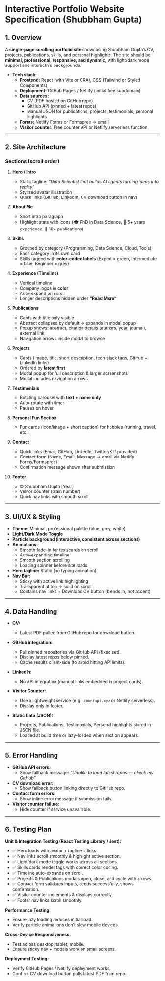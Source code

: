 # Interactive Portfolio Website Specification (Shubbham Gupta)

## 1. Overview
A **single-page scrolling portfolio site** showcasing Shubbham Gupta’s CV, projects, publications, skills, and personal highlights. The site should be **minimal, professional, responsive, and dynamic**, with light/dark mode support and interactive backgrounds.  

- **Tech stack:**  
  - **Frontend:** React (with Vite or CRA), CSS (Tailwind or Styled Components)  
  - **Deployment:** GitHub Pages / Netlify (initial free subdomain)  
  - **Data sources:**  
    - CV (PDF hosted on GitHub repo)  
    - GitHub API (pinned + latest repos)  
    - Manual JSON for publications, projects, testimonials, personal highlights  
  - **Forms:** Netlify Forms or Formspree → email  
  - **Visitor counter:** Free counter API or Netlify serverless function  

---

## 2. Site Architecture

### Sections (scroll order)
1. **Hero / Intro**
   - Static tagline: *“Data Scientist that builds AI agents turning ideas into reality”*  
   - Stylized avatar illustration  
   - Quick links (GitHub, LinkedIn, CV download button in nav)  

2. **About Me**
   - Short intro paragraph  
   - Highlight stats with icons (🎓 PhD in Data Science, 💼 5+ years experience, 📄 10+ publications)  

3. **Skills**
   - Grouped by category (Programming, Data Science, Cloud, Tools)  
   - Each category in its own card  
   - Skills tagged with **color-coded labels** (Expert = green, Intermediate = blue, Beginner = grey)  

4. **Experience (Timeline)**  
   - Vertical timeline  
   - Company logos in **color**  
   - Auto-expand on scroll  
   - Longer descriptions hidden under **“Read More”**  

5. **Publications**
   - Cards with title only visible  
   - Abstract collapsed by default → expands in modal popup  
   - Popup shows: abstract, citation details (authors, year, journal), external link  
   - Navigation arrows inside modal to browse  

6. **Projects**
   - Cards (image, title, short description, tech stack tags, GitHub + LinkedIn links)  
   - Ordered by **latest first**  
   - Modal popup for full description & larger screenshots  
   - Modal includes navigation arrows  

7. **Testimonials**
   - Rotating carousel with **text + name only**  
   - Auto-rotate with timer  
   - Pauses on hover  

8. **Personal Fun Section**
   - Fun cards (icon/image + short caption) for hobbies (running, travel, etc.)  

9. **Contact**
   - Quick links (Email, GitHub, LinkedIn, Twitter/X if provided)  
   - Contact form (Name, Email, Message → email via Netlify Forms/Formspree)  
   - Confirmation message shown after submission  

10. **Footer**
    - © Shubbham Gupta [Year]  
    - Visitor counter (plain number)  
    - Quick nav links with smooth scroll  

---

## 3. UI/UX & Styling

- **Theme:** Minimal, professional palette (blue, grey, white)  
- **Light/Dark Mode Toggle**  
- **Particle background (interactive, consistent across sections)**  
- **Animations:**  
  - Smooth fade-in for text/cards on scroll  
  - Auto-expanding timeline  
  - Smooth section scrolling  
  - Loading spinner before site loads  
- **Hero tagline:** Static (no typing animation)  
- **Nav Bar:**  
  - Sticky with active link highlighting  
  - Transparent at top → solid on scroll  
  - Contains nav links + Download CV button (blends in, not accent)  

---

## 4. Data Handling

- **CV:**  
  - Latest PDF pulled from GitHub repo for download button.  

- **GitHub integration:**  
  - Pull pinned repositories via GitHub API (fixed set).  
  - Display latest repos below pinned.  
  - Cache results client-side (to avoid hitting API limits).  

- **LinkedIn:**  
  - No API integration (manual links embedded in project cards).  

- **Visitor Counter:**  
  - Use a lightweight service (e.g., `countapi.xyz` or Netlify serverless).  
  - Display only in footer.  

- **Static Data (JSON):**  
  - Projects, Publications, Testimonials, Personal highlights stored in JSON file.  
  - Loaded at build time or lazy-loaded when section appears.  

---

## 5. Error Handling

- **GitHub API errors:**  
  - Show fallback message: *“Unable to load latest repos — check my GitHub”*  
- **CV download error:**  
  - Show fallback button linking directly to GitHub repo.  
- **Contact form errors:**  
  - Show inline error message if submission fails.  
- **Visitor counter failure:**  
  - Hide counter if service unavailable.  

---

## 6. Testing Plan

**Unit & Integration Testing (React Testing Library / Jest):**  
- ✅ Hero loads with avatar + tagline + links.  
- ✅ Nav links scroll smoothly & highlight active section.  
- ✅ Light/dark mode toggle works across all sections.  
- ✅ Skills cards render tags with correct color coding.  
- ✅ Timeline auto-expands on scroll.  
- ✅ Projects & Publications modals open, close, and cycle with arrows.  
- ✅ Contact form validates inputs, sends successfully, shows confirmation.  
- ✅ Visitor counter increments & displays correctly.  
- ✅ Footer nav links scroll smoothly.  

**Performance Testing:**  
- Ensure lazy loading reduces initial load.  
- Verify particle animations don’t slow mobile devices.  

**Cross-Device Responsiveness:**  
- Test across desktop, tablet, mobile.  
- Ensure sticky nav + modals work on small screens.  

**Deployment Testing:**  
- Verify GitHub Pages / Netlify deployment works.  
- Confirm CV download button pulls latest PDF from repo.  
